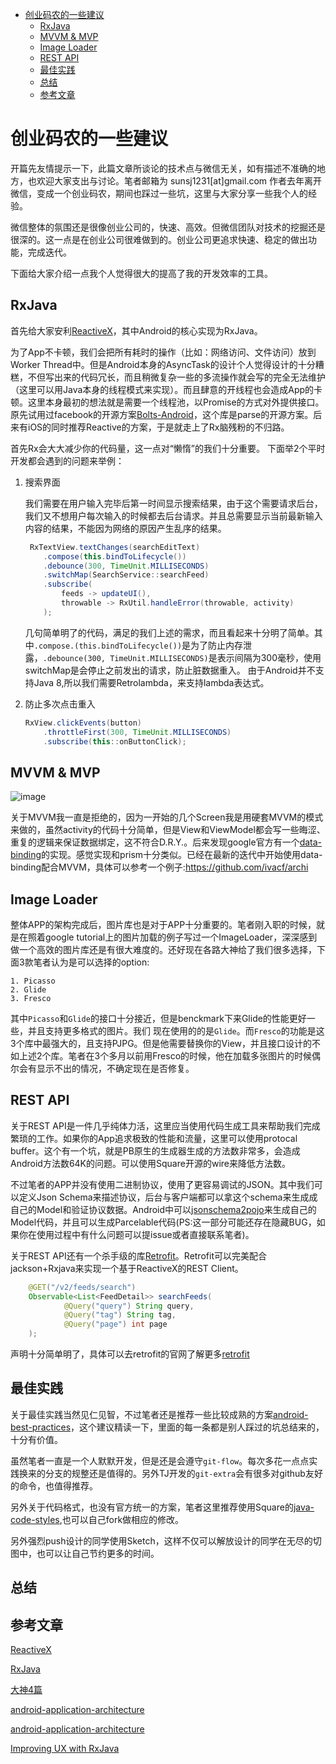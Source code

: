 <!-- TOC depth:6 withLinks:1 updateOnSave:1 orderedList:0 -->

- [创业码农的一些建议](#)
	- [RxJava](#rxjava)
	- [MVVM & MVP](#mvvm-mvp)
	- [Image Loader](#image-loader)
	- [REST API](#rest-api)
	- [最佳实践](#)
	- [总结](#)
	- [参考文章](#)
<!-- /TOC -->

# 创业码农的一些建议
开篇先友情提示一下，此篇文章所谈论的技术点与微信无关，如有描述不准确的地方，也欢迎大家支出与讨论。笔者邮箱为 sunsj1231[at]gmail.com
作者去年离开微信，变成一个创业码农，期间也踩过一些坑，这里与大家分享一些我个人的经验。

微信整体的氛围还是很像创业公司的，快速、高效。但微信团队对技术的挖掘还是很深的。这一点是在创业公司很难做到的。创业公司更追求快速、稳定的做出功能，完成迭代。

下面给大家介绍一点我个人觉得很大的提高了我的开发效率的工具。

## RxJava
首先给大家安利[ReactiveX](http://reactivex.io/)，其中Android的核心实现为RxJava。

为了App不卡顿，我们会把所有耗时的操作（比如：网络访问、文件访问）放到Worker Thread中。但是Android本身的AsyncTask的设计个人觉得设计的十分糟糕，不但写出来的代码冗长，而且稍微复杂一些的多流操作就会写的完全无法维护（这里可以用Java本身的线程模式来实现）。而且肆意的开线程也会造成App的卡顿。这里本身最初的想法就是需要一个线程池，以Promise的方式对外提供接口。原先试用过facebook的开源方案[Bolts-Android](https://github.com/BoltsFramework/Bolts-Android)，这个库是parse的开源方案。后来有iOS的同时推荐Reactive的方案，于是就走上了Rx脑残粉的不归路。

首先Rx会大大减少你的代码量，这一点对“懒惰”的我们十分重要。
下面举2个平时开发都会遇到的问题来举例：

1. 搜索界面

	我们需要在用户输入完毕后第一时间显示搜索结果，由于这个需要请求后台，我们又不想用户每次输入的时候都去后台请求。并且总需要显示当前最新输入内容的结果，不能因为网络的原因产生乱序的结果。

	```java
	 RxTextView.textChanges(searchEditText)
        .compose(this.bindToLifecycle())
        .debounce(300, TimeUnit.MILLISECONDS)
        .switchMap(SearchService::searchFeed)
        .subscribe(
            feeds -> updateUI(),
            throwable -> RxUtil.handleError(throwable, activity)
        );
	```

	几句简单明了的代码，满足的我们上述的需求，而且看起来十分明了简单。其中`.compose.(this.bindToLifecycle())`是为了防止内存泄露，`.debounce(300, TimeUnit.MILLISECONDS)`是表示间隔为300毫秒，使用switchMap是会停止之前发出的请求，防止脏数据重入。
	由于Android并不支持Java 8,所以我们需要Retrolambda，来支持lambda表达式。

2. 防止多次点击重入

	```java
	RxView.clickEvents(button)
        .throttleFirst(300, TimeUnit.MILLISECONDS)
        .subscribe(this::onButtonClick);
	```

## MVVM & MVP

![image](http://7tszlo.com2.z0.glb.qiniucdn.com/mvvm.pic.jpg)

关于MVVM我一直是拒绝的，因为一开始的几个Screen我是用硬套MVVM的模式来做的，虽然activity的代码十分简单，但是View和ViewModel都会写一些晦涩、重复的逻辑来保证数据绑定，这不符合D.R.Y.。后来发现google官方有一个[data-binding](http://developer.android.com/tools/data-binding/guide.html)的实现。感觉实现和prism十分类似。已经在最新的迭代中开始使用data-binding配合MVVM，具体可以参考一个例子:https://github.com/ivacf/archi

## Image Loader

整体APP的架构完成后，图片库也是对于APP十分重要的。笔者刚入职的时候，就是在照着google tutorial上的图片加载的例子写过一个ImageLoader，深深感到做一个高效的图片库还是有很大难度的。还好现在各路大神给了我们很多选择，下面3款笔者认为是可以选择的option:

	1. Picasso
	2. Glide
	3. Fresco

其中`Picasso`和`Glide`的接口十分接近，但是benckmark下来Glide的性能更好一些，并且支持更多格式的图片。我们
现在使用的的是`Glide`。而`Fresco`的功能是这3个库中最强大的，且支持PJPG。但是他需要替换你的View，并且接口设计的不如上述2个库。笔者在3个多月以前用Fresco的时候，他在加载多张图片的时候偶尔会有显示不出的情况，不确定现在是否修复。

## REST API
关于REST API是一件几乎纯体力活，这里应当使用代码生成工具来帮助我们完成繁琐的工作。如果你的App追求极致的性能和流量，这里可以使用protocal buffer。这个有一个坑，就是PB原生的生成器生成的方法数非常多，会造成Android方法数64K的问题。可以使用Square开源的wire来降低方法数。

不过笔者的APP并没有使用二进制协议，使用了更容易调试的JSON。其中我们可以定义Json Schema来描述协议，后台与客户端都可以拿这个schema来生成成自己的Model和验证协议数据。Android中可以[jsonschema2pojo](https://github.com/joelittlejohn/jsonschema2pojo)来生成自己的Model代码，并且可以生成Parcelable代码(PS:这一部分可能还存在隐藏BUG，如果你在使用过程中有什么问题可以提issue或者直接联系笔者)。

关于REST API还有一个杀手级的库[Retrofit](https://github.com/square/retrofit)。Retrofit可以完美配合jackson+Rxjava来实现一个基于ReactiveX的REST Client。

```java
    @GET("/v2/feeds/search")
    Observable<List<FeedDetail>> searchFeeds(
            @Query("query") String query,
            @Query("tag") String tag,
            @Query("page") int page
    );
```

声明十分简单明了，具体可以去retrofit的官网了解更多[retrofit](http://square.github.io/retrofit/)

## 最佳实践
关于最佳实践当然见仁见智，不过笔者还是推荐一些比较成熟的方案[android-best-practices](https://github.com/futurice/android-best-practices)，这个建议精读一下，里面的每一条都是别人踩过的坑总结来的，十分有价值。

虽然笔者一直是一个人默默开发，但是还是会遵守`git-flow`。每次多花一点点实践换来的分支的规整还是值得的。另外TJ开发的`git-extra`会有很多对github友好的命令，也值得推荐。

另外关于代码格式，也没有官方统一的方案，笔者这里推荐使用Square的[java-code-styles](https://github.com/square/java-code-styles),也可以自己fork做相应的修改。

另外强烈push设计的同学使用Sketch，这样不仅可以解放设计的同学在无尽的切图中，也可以让自己节约更多的时间。

## 总结


## 参考文章
[ReactiveX](http://reactivex.io/)

[RxJava](https://github.com/ReactiveX/RxJava)

[大神4篇](http://blog.danlew.net/2014/09/15/grokking-rxjava-part-1/)

[android-application-architecture](https://medium.com/ribot-labs/approaching-android-with-mvvm-8ceec02d5442#.suutwto9a)

[android-application-architecture](https://medium.com/ribot-labs/android-application-architecture-8b6e34acda65#.6qmzrqtdn)

[Improving UX with RxJava](https://medium.com/@diolor/improving-ux-with-rxjava-4440a13b157f#.21alo61m9)
